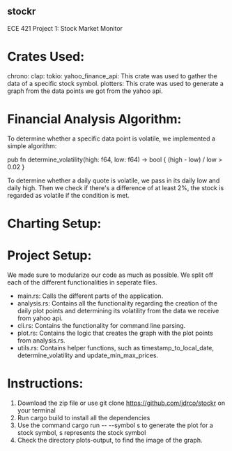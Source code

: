 ## stockr

ECE 421 Project 1: Stock Market Monitor

# Crates Used:

chrono:
clap:
tokio:
yahoo_finance_api: This crate was used to gather the data of a specific stock symbol.
plotters: This crate was used to generate a graph from the data points we got from the yahoo api.

# Financial Analysis Algorithm:

To determine whether a specific data point is volatile, we implemented a simple algorithm:

pub fn determine_volatility(high: f64, low: f64) -> bool {
(high - low) / low > 0.02
}

To determine whether a daily quote is volatile, we pass in its daily low and daily high. Then we check if there's a difference of at least 2%, the stock is regarded as volatile if the condition is met.

# Charting Setup:

# Project Setup:

We made sure to modularize our code as much as possible. We split off each of the different functionalities in seperate files.

- main.rs: Calls the different parts of the application.
- analysis.rs: Contains all the functionality regarding the creation of the daily plot points and determining its volatility from the data we receive from yahoo api.
- cli.rs: Contains the functionality for command line parsing.
- plot.rs: Contains the logic that creates the graph with the plot points from analysis.rs.
- utils.rs: Contains helper functions, such as timestamp_to_local_date, determine_volatility and update_min_max_prices.

# Instructions:

1. Download the zip file or use git clone https://github.com/jdrco/stockr on your terminal
2. Run cargo build to install all the dependencies
3. Use the command cargo run -- --symbol s to generate the plot for a stock symbol, s represents the stock symbol
4. Check the directory plots-output, to find the image of the graph.
